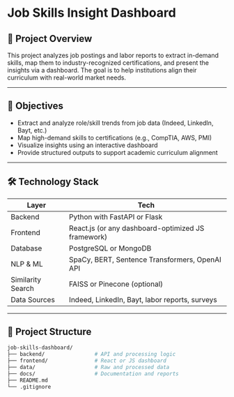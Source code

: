 # Job Skills Insight Dashboard

## 🚀 Project Overview

This project analyzes job postings and labor reports to extract in-demand skills, map them to industry-recognized certifications, and present the insights via a dashboard. The goal is to help institutions align their curriculum with real-world market needs.

---

## 🎯 Objectives

- Extract and analyze role/skill trends from job data (Indeed, LinkedIn, Bayt, etc.)
- Map high-demand skills to certifications (e.g., CompTIA, AWS, PMI)
- Visualize insights using an interactive dashboard
- Provide structured outputs to support academic curriculum alignment

---

## 🛠️ Technology Stack

| Layer | Tech |
|-------|------|
| Backend | Python with FastAPI or Flask |
| Frontend | React.js (or any dashboard-optimized JS framework) |
| Database | PostgreSQL or MongoDB |
| NLP & ML | SpaCy, BERT, Sentence Transformers, OpenAI API |
| Similarity Search | FAISS or Pinecone (optional) |
| Data Sources | Indeed, LinkedIn, Bayt, labor reports, surveys |

---

## 📁 Project Structure

```bash
job-skills-dashboard/
├── backend/                # API and processing logic
├── frontend/               # React or JS dashboard
├── data/                   # Raw and processed data
├── docs/                   # Documentation and reports
├── README.md
└── .gitignore
